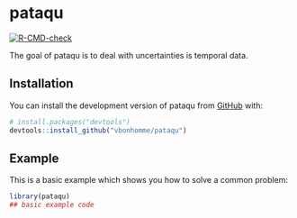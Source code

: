 
<!-- README.md is generated from README.Rmd. Please edit that file -->

# pataqu

<!-- badges: start -->

[![R-CMD-check](https://github.com/vbonhomme/pataqu/workflows/R-CMD-check/badge.svg)](https://github.com/vbonhomme/pataqu/actions)
<!-- badges: end -->

The goal of pataqu is to deal with uncertainties is temporal data.

## Installation

You can install the development version of pataqu from
[GitHub](https://github.com/) with:

``` r
# install.packages("devtools")
devtools::install_github("vbonhomme/pataqu")
```

## Example

This is a basic example which shows you how to solve a common problem:

``` r
library(pataqu)
## basic example code
```
